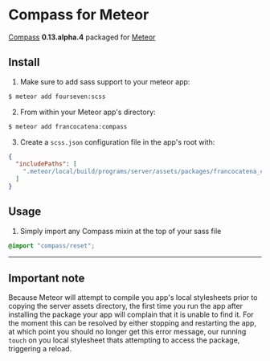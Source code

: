 Compass for Meteor
==================

[Compass](http://compass-style.org/) **0.13.alpha.4** packaged for [Meteor](https://www.meteor.com)

## Install

1. Make sure to add sass support to your meteor app:

```bash
$ meteor add fourseven:scss
```

2. From within your Meteor app's directory:

```bash
$ meteor add francocatena:compass
```

3. Create a `scss.json` configuration file in the app's root with:

```json
{
  "includePaths": [
    ".meteor/local/build/programs/server/assets/packages/francocatena_compass"
  ]
}
```

## Usage

1. Simply import any Compass mixin at the top of your sass file

```scss
@import "compass/reset";
```

---

## Important note

Because Meteor will attempt to compile you app's local stylesheets prior to
copying the server assets directory, the first time you run the app after
installing the package your app will complain that it is unable to find it.
For the moment this can be resolved by either stopping and restarting the app,
at which point you should no longer get this error message, our running
`touch` on you local stylesheet thats attempting to access the package,
triggering a reload.

